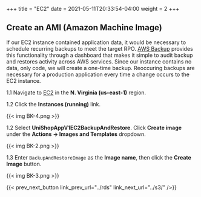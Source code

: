 +++
title = "EC2"
date =  2021-05-11T20:33:54-04:00
weight = 2
+++

## Create an AMI (Amazon Machine Image)

If our EC2 instance contained application data, it would be necessary to schedule recurring backups to meet the target RPO. [AWS Backup](https://aws.amazon.com/backup) provides this functionality through a dashboard that makes it simple to audit backup and restores activity across AWS services. Since our instance contains no data, only code, we will create a one-time backup. Reoccuring backups are necessary for a production application every time a change occurs to the EC2 instance.

1.1 Navigate to [EC2](https://us-east-1.console.aws.amazon.com/ec2/home?region=us-east-1#/) in the **N. Virginia (us-east-1)** region.

1.2 Click the **Instances (running)** link.

{{< img BK-4.png >}}

1.2 Select **UniShopAppV1EC2BackupAndRestore**.  Click **Create image** under the **Actions -> Images and Templates** dropdown.

{{< img BK-2.png >}}

1.3 Enter `BackupAndRestoreImage` as the **Image name**, then click the **Create Image** button.

{{< img BK-3.png >}}

{{< prev_next_button link_prev_url="../rds" link_next_url="../s3/" />}}
